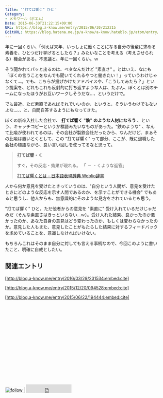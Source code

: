 ```yaml
---
Title: '"打てば響く" ひと'
Category:
- メモワール（ポエム）
Date: 2015-06-30T21:22:15+09:00
URL: https://blog.a-know.me/entry/2015/06/30/212215
EditURL: https://blog.hatena.ne.jp/a-know/a-know.hateblo.jp/atom/entry/8454420450099460364
---
```


年に一回くらい、「例えば来年、いっしょに働くことになる自分の後輩に求める素養を、ひとつだけ挙げるとしたら？」みたいなことを考える（考えさせられる）機会がある。不思議と、年に一回くらい。ｗ


そう聞かれてパッと出るのは、ベタなんだけど "素直さ"  。とはいえ、なにも「ぼくの言うことをなんでも聞いてくれるやつと働きたい！」っていうわけじゃなくて...。でも、こちらが投げかけたアドバイスや、「こうしてみたら？」という提案を、どれもこれも反射的に打ち返すような人は、たぶん、ぼくとは別のチームになったほうがお互いワークしそうだな...、というだけで。


でも最近、ただ素直であればそれでいいのか、というと、そういうわけでもないよな...、、と、自問自答するようにもなってきた。


ぼくの新卒入社した会社で、 **打てば響く "鉄" のような人材になろう** 、という、キャッチコピーというか標語みたいなものがあった。"鉄のような" 、なんて比喩が使われてるのは、その会社が製鉄会社だったから、なんだけど、まぁその比喩は置いとくとして、この "打てば響く" って部分、ここが、既に退職した会社の標語ながら、良い言い回しを使ってるなと思って。


> **打てば響・く**
>
> すぐ，その反応・効果が現れる。 「 － ・くような返答」
>
>
>
> [打てば響くとは - 日本語表現辞典 Weblio辞書](http://www.weblio.jp/content/%E6%89%93%E3%81%A6%E3%81%B0%E9%9F%BF%E3%81%8F)


人から何か意見を受けたときっていうのは、"自分という人間が、意見を受けたときにどのような反応を示す人間であるのか、を示すことができる機会" でもあると思うし、他人からも、無意識的にそのような見方をされているとも思う。


"打てば響く" ひと。ただ他者からの意見を "素直に" 受け入れているだけじゃだめだ（そんな素直さはきっといらない...ｗ）。受け入れた結果、良かったのか悪かったのか、あなた自身の意見はどう変わったのか、もしくは変わらなかったのか。意見した人もまた、意見したことがもたらした結果に対するフィードバックを求めていることを、意識しなければいけない。



もちろんこれはそのまま自分に対しても言える事柄なので、今回このように書いたこと、明確に自戒としたい。


## 関連エントリ
[http://blog.a-know.me/entry/2016/03/29/231534:embed:cite]


[http://blog.a-know.me/entry/2015/12/20/094528:embed:cite]


[http://blog.a-know.me/entry/2015/06/22/194444:embed:cite]







<script async src="//pagead2.googlesyndication.com/pagead/js/adsbygoogle.js"></script>
<!-- article-bottom2 -->
<ins class="adsbygoogle"
     style="display:inline-block;width:300px;height:250px"
     data-ad-client="ca-pub-3463034538369189"
     data-ad-slot="5274552934"></ins>
<script>
(adsbygoogle = window.adsbygoogle || []).push({});
</script>


<div>
<a href='http://cloud.feedly.com/#subscription%2Ffeed%2Fhttp%3A%2F%2Fblog.a-know.me%2Ffeed'  target='blank'><img id='feedlyFollow' src='http://s3.feedly.com/img/follows/feedly-follow-rectangle-volume-small_2x.png' alt='follow us in feedly' width='65' height='20'></a>

<iframe src="http://blog.hatena.ne.jp/a-know/a-know.hateblo.jp/subscribe/iframe" allowtransparency="true" frameborder="0" scrolling="no" width="150" height="28"></iframe>
</div>
